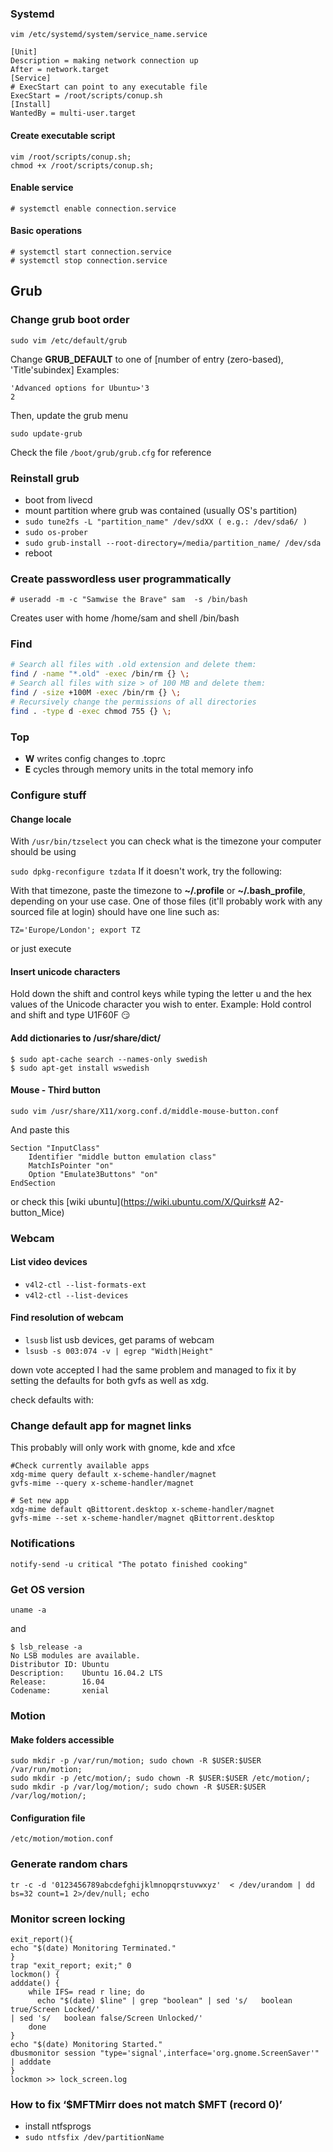 ### Systemd

```
vim /etc/systemd/system/service_name.service
```

```
[Unit]
Description = making network connection up
After = network.target
[Service]
# ExecStart can point to any executable file
ExecStart = /root/scripts/conup.sh
[Install]
WantedBy = multi-user.target
```

#### Create executable script
```
vim /root/scripts/conup.sh;
chmod +x /root/scripts/conup.sh;
```

#### Enable service
```
# systemctl enable connection.service
```

#### Basic operations
```
# systemctl start connection.service
# systemctl stop connection.service
```

## Grub
### Change grub boot order
```
sudo vim /etc/default/grub
```
Change **GRUB_DEFAULT** to one of [number of entry (zero-based), 'Title'subindex]
Examples:
```
'Advanced options for Ubuntu>'3
2
```
Then, update the grub menu
```
sudo update-grub
```
Check the file `/boot/grub/grub.cfg` for reference

### Reinstall grub
* boot from livecd
* mount partition where grub was contained (usually OS's partition)
* ``` sudo tune2fs -L "partition_name" /dev/sdXX ( e.g.: /dev/sda6/ ) ```
* `sudo os-prober`
* `sudo grub-install --root-directory=/media/partition_name/ /dev/sda`
* reboot

### Create passwordless user programmatically
```
# useradd -m -c "Samwise the Brave" sam  -s /bin/bash
```
Creates user with home /home/sam and shell /bin/bash

### Find
```sh
# Search all files with .old extension and delete them:
find / -name "*.old" -exec /bin/rm {} \;
# Search all files with size > of 100 MB and delete them:
find / -size +100M -exec /bin/rm {} \;
# Recursively change the permissions of all directories
find . -type d -exec chmod 755 {} \;
```

### Top
* **W** writes config changes to .toprc
* **E** cycles through memory units in the total memory info

### Configure stuff
#### Change locale

With `/usr/bin/tzselect` you can check what is the timezone your computer should be using

```sudo dpkg-reconfigure tzdata```
If it doesn't work, try the following:

With that timezone, paste the timezone to **~/.profile** or **~/.bash_profile**, depending on your use case.
One of those files (it'll probably work with any sourced file at login) should have one line such as:
```
TZ='Europe/London'; export TZ
```
or just execute

#### Insert unicode characters
Hold down the shift and control keys while typing the letter u and the hex values of the Unicode character you wish to enter. 
Example: 
Hold control and shift and type U1F60F ‍😏



#### Add dictionaries to /usr/share/dict/

```
$ sudo apt-cache search --names-only swedish
$ sudo apt-get install wswedish
```

#### Mouse - Third button

```
sudo vim /usr/share/X11/xorg.conf.d/middle-mouse-button.conf 
```
And paste this

```
Section "InputClass"
    Identifier "middle button emulation class"
    MatchIsPointer "on"
    Option "Emulate3Buttons" "on"
EndSection
```

or check this
[wiki ubuntu](https://wiki.ubuntu.com/X/Quirks# A2-button_Mice)

### Webcam
#### List video devices 
* `v4l2-ctl --list-formats-ext`
* `v4l2-ctl --list-devices`

#### Find resolution of webcam
* `lsusb` list usb devices, get params of webcam
* `lsusb -s 003:074 -v | egrep "Width|Height"`


down vote
accepted
I had the same problem and managed to fix it by setting the defaults for both gvfs as well as xdg.

check defaults with:

### Change default app for magnet links
This probably will only work with gnome, kde and xfce


```
#Check currently available apps
xdg-mime query default x-scheme-handler/magnet
gvfs-mime --query x-scheme-handler/magnet
```

```
# Set new app
xdg-mime default qBittorent.desktop x-scheme-handler/magnet
gvfs-mime --set x-scheme-handler/magnet qBittorrent.desktop
```
### Notifications
```
notify-send -u critical "The potato finished cooking"
```

### Get OS version
```
uname -a
```
and
```
$ lsb_release -a
No LSB modules are available.
Distributor ID: Ubuntu
Description:    Ubuntu 16.04.2 LTS
Release:        16.04
Codename:       xenial
```

### Motion
#### Make folders accessible
```
sudo mkdir -p /var/run/motion; sudo chown -R $USER:$USER /var/run/motion; 
sudo mkdir -p /etc/motion/; sudo chown -R $USER:$USER /etc/motion/; 
sudo mkdir -p /var/log/motion/; sudo chown -R $USER:$USER /var/log/motion/;
```
#### Configuration file
`/etc/motion/motion.conf`

### Generate random chars
```shell
tr -c -d '0123456789abcdefghijklmnopqrstuvwxyz'  < /dev/urandom | dd bs=32 count=1 2>/dev/null; echo
```

### Monitor screen locking
```
exit_report(){
echo "$(date) Monitoring Terminated."
}
trap "exit_report; exit;" 0
lockmon() {
adddate() {
    while IFS= read ­r line; do
      echo "$(date) $line" | grep "boolean" | sed 's/   boolean true/Screen Locked/' 
| sed 's/   boolean false/Screen Unlocked/'
    done
}
echo "$(date) Monitoring Started."
dbus­monitor ­­session "type='signal',interface='org.gnome.ScreenSaver'" | adddate
}
lockmon >> lock_screen.log
```

### How to fix ‘$MFTMirr does not match $MFT (record 0)’
* install ntfsprogs
* `sudo ntfsfix /dev/partitionName`
